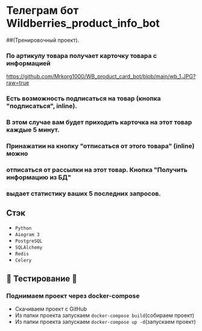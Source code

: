 # Телеграм бот Wildberries_product_info_bot 
##(Тренировочный проект). 

### По артикулу товара получает карточку товара с информацией
https://github.com/Mrkorg1000/WB_product_card_bot/blob/main/wb_1.JPG?raw=true
### Есть возможность подписаться на товар (кнопка "подписаться", inline).
### В этом случае вам будет приходить карточка на этот товар каждые 5 минут.
### Принажатии на кнопку "отписаться от этого товара" (inline) можно 
### отписаться от рассылки на этот товар. Кнопка "Получить информацию из БД"
### выдает статистику ваших 5 последних запросов.


## Стэк

* `Python` 
* `Aiogram 3`
* `PostgreSQL`
* `SQLAlchemy`
* `Redis`
* `Celery`


## 🚀 Тестирование 🚀
### Поднимаем проект через docker-compose

* Скачиваем проект с GitHub
* Из папки проекта запускаем `docker-compose build`(собираем проект)
* Из папки проекта запускаем `docker-compose up -d`(запускаем проект)



